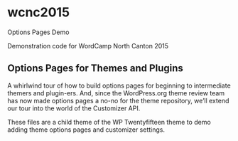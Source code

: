 # wcnc2015
Options Pages Demo

Demonstration code for WordCamp North Canton 2015

## Options Pages for Themes and Plugins

A whirlwind tour of how to build options pages for beginning to intermediate themers and plugin-ers. And, since the WordPress.org theme review team has now made options pages a no-no for the theme repository, we’ll extend our tour into the world of the Customizer API.

These files are a child theme of the WP Twentyfifteen theme to demo adding theme options pages and customizer settings.
